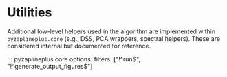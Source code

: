 # Utilities

Additional low-level helpers used in the algorithm are implemented within
`pyzaplineplus.core` (e.g., DSS, PCA wrappers, spectral helpers). These are
considered internal but documented for reference.

::: pyzaplineplus.core
    options:
      filters: ["!^run$", "!^generate_output_figures$"]

